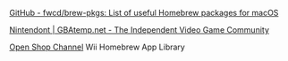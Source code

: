
[GitHub - fwcd/brew-pkgs: List of useful Homebrew packages for macOS](https://github.com/fwcd/brew-pkgs)

[Nintendont | GBAtemp.net - The Independent Video Game Community](https://gbatemp.net/threads/nintendont.349258/)

[Open Shop Channel](https://oscwii.org/)
Wii Homebrew App Library
